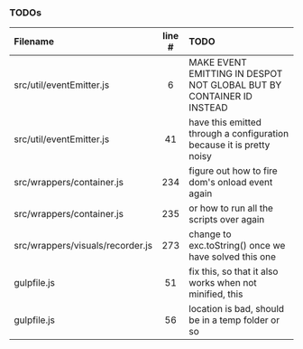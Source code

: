 ### TODOs
| Filename | line # | TODO
|:------|:------:|:------
| src/util/eventEmitter.js | 6 | MAKE EVENT EMITTING IN DESPOT NOT GLOBAL BUT BY CONTAINER ID INSTEAD
| src/util/eventEmitter.js | 41 | have this emitted through a configuration because it is pretty noisy
| src/wrappers/container.js | 234 | figure out how to fire dom's onload event again
| src/wrappers/container.js | 235 | or how to run all the scripts over again
| src/wrappers/visuals/recorder.js | 273 | change to exc.toString() once we have solved this one
| gulpfile.js | 51 | fix this, so that it also works when not minified, this
| gulpfile.js | 56 | location is bad, should be in a temp folder or so